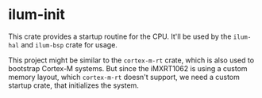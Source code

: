 # ilum-init
This crate provides a startup routine for the CPU. It'll be used by the `ilum-hal` and `ilum-bsp` crate for usage.

This project might be similar to the `cortex-m-rt` crate, which is also used to
bootstrap Cortex-M systems. But since the iMXRT1062 is using a custom memory layout, which `cortex-m-rt` doesn't support, we need a custom startup crate, 
that initializes the system.